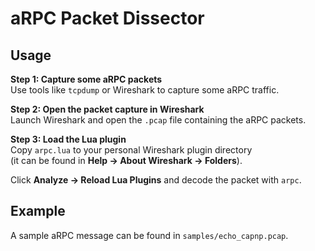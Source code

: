 # aRPC Packet Dissector

## Usage

**Step 1: Capture some aRPC packets**  
Use tools like `tcpdump` or Wireshark to capture some aRPC traffic.

**Step 2: Open the packet capture in Wireshark**  
Launch Wireshark and open the `.pcap` file containing the aRPC packets.

**Step 3: Load the Lua plugin**  
Copy `arpc.lua` to your personal Wireshark plugin directory  
(it can be found in **Help → About Wireshark → Folders**).

Click **Analyze → Reload Lua Plugins** and decode the packet with `arpc`.


## Example

A sample aRPC message can be found in `samples/echo_capnp.pcap`.